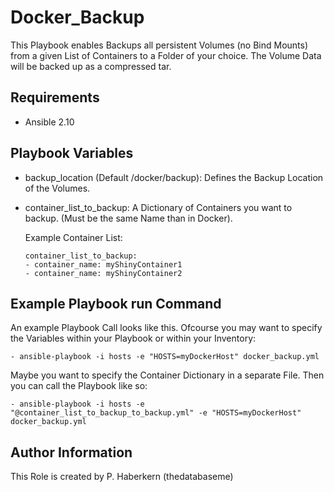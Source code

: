 Docker_Backup
=========

This Playbook enables Backups all persistent Volumes (no Bind Mounts) from a given List of Containers to a Folder of your choice. The Volume Data will be backed up as a compressed tar.

Requirements
------------

- Ansible 2.10

Playbook Variables
--------------

- backup_location (Default /docker/backup): Defines the Backup Location of the Volumes.
- container_list_to_backup: A Dictionary of Containers you want to backup. (Must be the same Name than in Docker). 

  Example Container List:

      container_list_to_backup:
      - container_name: myShinyContainer1
      - container_name: myShinyContainer2

Example Playbook run Command
----------------

An example Playbook Call looks like this. Ofcourse you may want to specify the Variables within your Playbook or within your Inventory:

    - ansible-playbook -i hosts -e "HOSTS=myDockerHost" docker_backup.yml

Maybe you want to specify the Container Dictionary in a separate File. Then you can call the Playbook like so:

    - ansible-playbook -i hosts -e "@container_list_to_backup_to_backup.yml" -e "HOSTS=myDockerHost" docker_backup.yml

Author Information
------------------

This Role is created by P. Haberkern (thedatabaseme)
